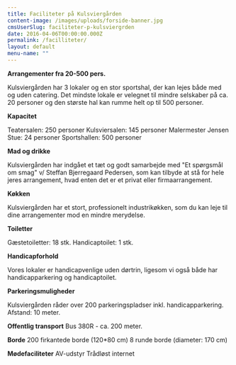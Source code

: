 ```yaml
---
title: Faciliteter på Kulsviergården
content-image: /images/uploads/forside-banner.jpg
cmsUserSlug: faciliteter-p-kulsviergrden
date: 2016-04-06T00:00:00.000Z
permalink: /facilliteter/
layout: default
menu-name: ""
---
```


**Arrangementer fra 20-500 pers.**

Kulsviergården har 3 lokaler og en stor sportshal, der kan lejes både med og uden catering. Det mindste lokale er velegnet til mindre selskaber på ca. 20 personer og den største hal kan rumme helt op til 500 personer.

**Kapacitet**

Teatersalen: 250 personer
Kulsviersalen: 145 personer
Malermester Jensen Stue: 24 personer
Sportshallen: 500 personer

**Mad og drikke**
 
Kulsviergården har indgået et tæt og godt samarbejde med "Et spørgsmål om smag" v/ Steffan Bjerregaard Pedersen, som kan tilbyde at stå for hele jeres arrangement, hvad enten det er et privat eller firmaarrangement.

**Køkken**

Kulsviergården har et stort, professionelt industrikøkken, som du kan leje til dine arrangementer mod en mindre merydelse.

**Toiletter**

Gæstetoiletter: 18 stk.
Handicaptoilet: 1 stk.

**Handicapforhold**

Vores lokaler er handicapvenlige uden dørtrin, ligesom vi også både har handicapparkering og handicaptoilet. 

**Parkeringsmuligheder**

Kulsviergården råder over 200 parkeringspladser inkl. handicapparkering. Afstand: 10 meter.

**Offentlig transport**
Bus 380R - ca. 200 meter.

**Borde**
200 firkantede borde (120*80 cm)
8 runde borde (diameter: 170 cm)

**Mødefaciliteter**
AV-udstyr
Trådløst internet
